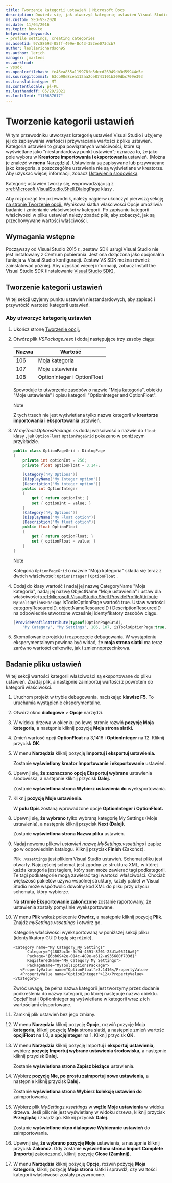 ```yaml
---
title: Tworzenie kategorii ustawień | Microsoft Docs
description: Dowiedz się, jak utworzyć kategorię ustawień Visual Studio i używać jej do zapisywania i przywracania wartości z pliku ustawień.
ms.custom: SEO-VS-2020
ms.date: 11/04/2016
ms.topic: how-to
helpviewer_keywords:
- profile settings, creating categories
ms.assetid: 97c88693-05ff-499e-8c43-352ee073dcb7
author: leslierichardson95
ms.author: lerich
manager: jmartens
ms.workload:
- vssdk
ms.openlocfilehash: fe46ea835a119978fd3decd26949db3d59944e5e
ms.sourcegitcommit: 63cb90e8cea112aa2ce8741101b309dbc709e393
ms.translationtype: MT
ms.contentlocale: pl-PL
ms.lasthandoff: 05/29/2021
ms.locfileid: "110687617"
---
```

# <a name="create-a-settings-category"></a>Tworzenie kategorii ustawień

W tym przewodniku utworzysz kategorię ustawień Visual Studio i użyjemy jej do zapisywania wartości i przywracania wartości z pliku ustawień. Kategoria ustawień to grupa powiązanych właściwości, które są wyświetlane jako "niestandardowy punkt ustawień"; oznacza to, że jako pole wyboru w **Kreatorze importowania i eksportowania** ustawień. (Można je znaleźć w **menu** Narzędzia). Ustawienia są zapisywane lub przywracane jako kategoria, a poszczególne ustawienia nie są wyświetlane w kreatorze. Aby uzyskać więcej informacji, zobacz [Ustawienia środowiska](../ide/environment-settings.md).

Kategorię ustawień tworzy się, wyprowadzając ją z <xref:Microsoft.VisualStudio.Shell.DialogPage> klasy .

Aby rozpocząć ten przewodnik, należy najpierw ukończyć pierwszą sekcję [na stronie Tworzenie opcji.](../extensibility/creating-an-options-page.md) Wynikowa siatka właściwości Opcje umożliwia badanie i zmienianie właściwości w kategorii. Po zapisaniu kategorii właściwości w pliku ustawień należy zbadać plik, aby zobaczyć, jak są przechowywane wartości właściwości.

## <a name="prerequisites"></a>Wymagania wstępne
 Począwszy od Visual Studio 2015 r., zestaw SDK usługi Visual Studio nie jest instalowany z Centrum pobierania. Jest ona dołączona jako opcjonalna funkcja w Visual Studio konfiguracji. Zestaw VS SDK można również zainstalować później. Aby uzyskać więcej informacji, zobacz Install the Visual Studio SDK (Instalowanie [Visual Studio SDK).](../extensibility/installing-the-visual-studio-sdk.md)

## <a name="create-a-settings-category"></a>Tworzenie kategorii ustawień
 W tej sekcji użyjemy punktu ustawień niestandardowych, aby zapisać i przywrócić wartości kategorii ustawień.

### <a name="to-create-a-settings-category"></a>Aby utworzyć kategorię ustawień

1. Ukończ stronę [Tworzenie opcji.](../extensibility/creating-an-options-page.md)

2. Otwórz plik *VSPackage.resx* i dodaj następujące trzy zasoby ciągu:

    |Nazwa|Wartość|
    |----------|-----------|
    |106|Moja kategoria|
    |107|Moje ustawienia|
    |108|OptionInteger i OptionFloat|

     Spowoduje to utworzenie zasobów o nazwie "Moja kategoria", obiektu "Moje ustawienia" i opisu kategorii "OptionInteger and OptionFloat".

    > [!NOTE]
    > Z tych trzech nie jest wyświetlana tylko nazwa kategorii w **kreatorze importowania i eksportowania** ustawień.

3. W *myToolsOptionsPackage.cs* dodaj właściwość o nazwie do `float` klasy , jak `OptionFloat` `OptionPageGrid` pokazano w poniższym przykładzie.

    ```csharp
    public class OptionPageGrid : DialogPage
    {
        private int optionInt = 256;
        private float optionFloat = 3.14F;

        [Category("My Options")]
        [DisplayName("My Integer option")]
        [Description("My integer option")]
        public int OptionInteger
        {
            get { return optionInt; }
            set { optionInt = value; }
        }
        [Category("My Options")]
        [DisplayName("My Float option")]
        [Description("My float option")]
        public float OptionFloat
        {
            get { return optionFloat; }
            set { optionFloat = value; }
        }
    }
    ```

    > [!NOTE]
    > Kategoria `OptionPageGrid` o nazwie "Moja kategoria" składa się teraz z dwóch właściwości: `OptionInteger` i `OptionFloat` .

4. Dodaj do klasy wartość i nadaj jej nazwę CategoryName "Moja kategoria", nadaj jej nazwę ObjectName "Moje ustawienia" i ustaw dla właściwości <xref:Microsoft.VisualStudio.Shell.ProvideProfileAttribute> `MyToolsOptionsPackage` isToolsOptionPage wartość true. Ustaw wartości categoryResourceID, objectNameResourceID i DescriptionResourceID na odpowiednie utworzone wcześniej identyfikatory zasobów ciągu.

    ```csharp
    [ProvideProfileAttribute(typeof(OptionPageGrid),
        "My Category", "My Settings", 106, 107, isToolsOptionPage:true, DescriptionResourceID = 108)]
    ```

5. Skompilowanie projektu i rozpoczęcie debugowania. W wystąpieniu eksperymentalnym powinna być widać, że **moja strona siatki** ma teraz zarówno wartości całkowite, jak i zmiennoprzecinkowa.

## <a name="examine-the-settings-file"></a>Badanie pliku ustawień
 W tej sekcji wartości kategorii właściwości są eksportowane do pliku ustawień. Zbadaj plik, a następnie zaimportuj wartości z powrotem do kategorii właściwości.

1. Uruchom projekt w trybie debugowania, naciskając **klawisz F5.** To uruchamia wystąpienie eksperymentalne.

2. Otwórz okno **dialogowe**  >  **Opcje** narzędzi.

3. W widoku drzewa w okienku po lewej stronie rozwiń **pozycję Moja kategoria,** a następnie kliknij pozycję **Moja strona siatki.**

4. Zmień wartość opcji **OptionFloat** na 3,1416 i **OptionInteger** na 12. Kliknij przycisk **OK**.

5. W menu **Narzędzia** kliknij pozycję **Importuj i eksportuj ustawienia.**

     Zostanie **wyświetlony kreator Importowanie i eksportowanie** ustawień.

6. Upewnij się, **że zaznaczono opcję Eksportuj wybrane** ustawienia środowiska, a następnie kliknij przycisk **Dalej.**

     Zostanie **wyświetlona strona Wybierz ustawienia do** wyeksportowania.

7. Kliknij **pozycję Moje ustawienia.**

     W **polu Opis** zostaną wprowadzone opcje **OptionInteger i OptionFloat.**

8. Upewnij się, **że wybrano** tylko wybraną kategorię My Settings (Moje ustawienia), a następnie kliknij przycisk **Next (Dalej).**

     Zostanie **wyświetlona strona Nazwa pliku** ustawień.

9. Nadaj nowemu plikowi *ustawień nazwę MySettings.vssettings* i zapisz go w odpowiednim katalogu. Kliknij przycisk **Finish** (Zakończ).

   Plik `.vssettings` jest plikiem Visual Studio ustawień. Schemat pliku jest otwarty. Najczęściej schemat jest zgodny ze strukturą XML, w której każda kategoria jest tagiem, który sam może zawierać tagi podkategorii. Te tagi podkategorie mogą zawierać tagi wartości właściwości. Chociaż większość pakietów używa wspólnej struktury, każdy pakiet w Visual Studio może współtwolić dowolny kod XML do pliku przy użyciu schematu, który wybierze.

   Na **stronie Eksportowanie zakończone** zostanie raportowany, że ustawienia zostały pomyślnie wyeksportowane.

10. W menu **Plik** wskaż polecenie **Otwórz,** a następnie kliknij pozycję **Plik**. Znajdź *mySettings.vssettings* i otwórz go.

     Kategorię właściwości wyeksportowaną w poniższej sekcji pliku (identyfikatory GUID będą się różnić).

    ```
    <Category name="My Category_My Settings"
          Category="{4802bc3e-3d9d-4591-8201-23d1a05216a6}"
          Package="{6bb6942e-014c-489e-a612-a935680f703d}"
          RegisteredName="My Category_My Settings">
          PackageName="MyToolsOptionsPackage">
       <PropertyValue name="OptionFloat">3.1416</PropertyValue>
       <PropertyValue name="OptionInteger">12</PropertyValue>
    </Category>
    ```

     Zwróć uwagę, że pełna nazwa kategorii jest tworzymy przez dodanie podkreślenia do nazwy kategorii, po której następuje nazwa obiektu. OpcjeFloat i OptionInteger są wyświetlane w kategorii wraz z ich wartościami eksportowane.

11. Zamknij plik ustawień bez jego zmiany.

12. W menu **Narzędzia** kliknij pozycję **Opcje,** rozwiń pozycję Moja **kategoria,** kliknij pozycję **Moja** strona siatki, a następnie zmień wartość **opcjiFloat** na 1.0, **a opcjęInteger** na 1. Kliknij przycisk **OK**.

13. W menu **Narzędzia** kliknij pozycję Importuj i **eksportuj ustawienia,** wybierz **pozycję Importuj wybrane ustawienia środowiska,** a następnie kliknij przycisk **Dalej.**

     Zostanie **wyświetlona strona Zapisz bieżące** ustawienia.

14. Wybierz **pozycję Nie, po prostu zaimportuj nowe ustawienia,** a następnie kliknij przycisk **Dalej.**

     Zostanie **wyświetlona strona Wybierz kolekcję ustawień do** zaimportowania.

15. Wybierz plik *MySettings.vssettings* w **węźle Moje ustawienia** w widoku drzewa. Jeśli plik nie jest wyświetlany w widoku drzewa, kliknij przycisk **Przeglądaj** i znajdź go. Kliknij przycisk **Dalej**.

     Zostanie **wyświetlone okno dialogowe Wybieranie ustawień** do zaimportowania.

16. Upewnij się, **że wybrano pozycję Moje** ustawienia, a następnie kliknij przycisk **Zakończ.** Gdy zostanie **wyświetlona strona Import Complete (Importuj** zakończone), kliknij pozycję **Close (Zamknij).**

17. W menu **Narzędzia** kliknij pozycję **Opcje,** rozwiń pozycję **Moja kategoria,** kliknij pozycję **Moja strona** siatki i sprawdź, czy wartości kategorii właściwości zostały przywrócone.
